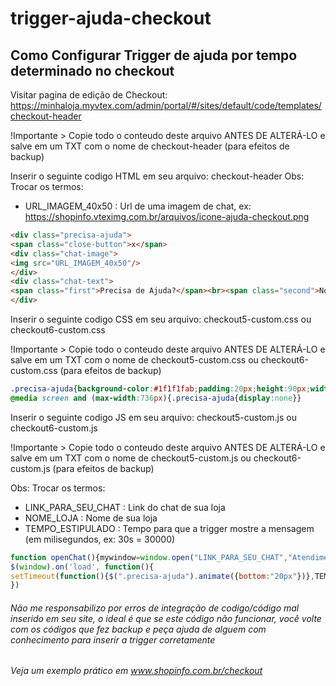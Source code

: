 # trigger-ajuda-checkout
## Como Configurar Trigger de ajuda por tempo determinado no checkout
Visitar pagina de edição de Checkout: https://minhaloja.myvtex.com/admin/portal/#/sites/default/code/templates/checkout-header

!Importante > Copie todo o conteudo deste arquivo ANTES DE ALTERÁ-LO e salve em um TXT com o nome de checkout-header (para efeitos de backup)

Inserir o seguinte codigo HTML em seu arquivo: checkout-header
Obs: Trocar os termos: 
- URL_IMAGEM_40x50 : Url de uma imagem de chat, ex: https://shopinfo.vteximg.com.br/arquivos/icone-ajuda-checkout.png
```HTML
<div class="precisa-ajuda">
<span class="close-button">x</span>
<div class="chat-image">
<img src="URL_IMAGEM_40x50"/>
</div>
<div class="chat-text">
<span class="first">Precisa de Ajuda?</span><br><span class="second">Nós podemos te ajudar a finalizar sua compra!</span></div>
</div>
```


Inserir o seguinte codigo CSS em seu arquivo: checkout5-custom.css ou checkout6-custom.css

!Importante > Copie todo o conteudo deste arquivo ANTES DE ALTERÁ-LO e salve em um TXT com o nome de checkout5-custom.css ou checkout6-custom.css (para efeitos de backup)

```CSS
.precisa-ajuda{background-color:#1f1f1fab;padding:20px;height:90px;width:300px;color:#fff;bottom:-100px;position:fixed;left:10px;font-family:arial;border-radius:5px;z-index:999;}.chat-image,.chat-text{display:inline-block;float:left;cursor:pointer}.chat-image{width:20%}.chat-text{width:80%}.chat-text span.first{font-size:1rem;font-weight:700;float:left}.chat-text span.second{font-size:.9rem;float:left}.close-button{cursor:pointer;position:absolute;top:5px;right:10px;color:#fff}
@media screen and (max-width:736px){.precisa-ajuda{display:none}}
```

Inserir o seguinte codigo JS em seu arquivo: checkout5-custom.js ou checkout6-custom.js

!Importante > Copie todo o conteudo deste arquivo ANTES DE ALTERÁ-LO e salve em um TXT com o nome de checkout5-custom.js ou checkout6-custom.js (para efeitos de backup)

Obs: Trocar os termos: 
- LINK_PARA_SEU_CHAT : Link do chat de sua loja
- NOME_LOJA : Nome de sua loja
- TEMPO_ESTIPULADO : Tempo para que a trigger mostre a mensagem (em milisegundos, ex: 30s = 30000)
```Javascript
function openChat(){mywindow=window.open("LINK_PARA_SEU_CHAT","Atendimento - NOME_LOJA","location=1,status=1,scrollbars=0,resizable=0,width=357,height=560");mywindow.moveTo(0,0)};
$(window).on('load', function(){
setTimeout(function(){$(".precisa-ajuda").animate({bottom:"20px"})},TEMPO_ESTIPULADO);$(".chat-image,.chat-text").click(openChat);$(".close-button").click(function(){$(".precisa-ajuda").hide()})
})
```
###### Não me responsabilizo por erros de integração de codigo/código mal inserido em seu site, o ideal é que se este código não funcionar, você volte com os códigos que fez backup e peça ajuda de alguem com conhecimento para inserir a trigger corretamente
###### Veja um exemplo prático em www.shopinfo.com.br/checkout

